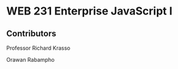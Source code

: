 <h1>WEB 231 Enterprise JavaScript I</h1>
<h2>Contributors</h2>
<p>Professor Richard Krasso</p>
<p>Orawan Rabampho</p>

